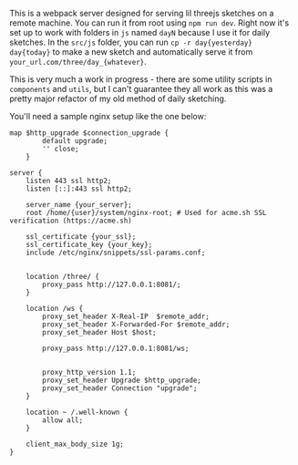 This is a webpack server designed for serving lil threejs sketches on a remote machine. 
You can run it from root using `npm run dev`.
Right now it's set up to work with folders in  `js` named `dayN` because I use it for daily sketches. In the `src/js` folder, you can run `cp -r day{yesterday} day{today}` to make a new sketch and automatically serve it from `your_url.com/three/day_{whatever}`.

This is very much a work in progress - there are some utility scripts in `components` and `utils`, but I can't guarantee they all work as this was a pretty major refactor of my old method of daily sketching.

You'll need a sample nginx setup like the one below:
```
map $http_upgrade $connection_upgrade {
        default upgrade;
        '' close;
    }

server {
    listen 443 ssl http2;
    listen [::]:443 ssl http2;

    server_name {your_server};
    root /home/{user}/system/nginx-root; # Used for acme.sh SSL verification (https://acme.sh)

    ssl_certificate {your_ssl};
    ssl_certificate_key {your_key};
    include /etc/nginx/snippets/ssl-params.conf;


    location /three/ {
        proxy_pass http://127.0.0.1:8081/;
    }

    location /ws {
        proxy_set_header X-Real-IP  $remote_addr;
        proxy_set_header X-Forwarded-For $remote_addr;
        proxy_set_header Host $host;

        proxy_pass http://127.0.0.1:8081/ws; 


        proxy_http_version 1.1;
        proxy_set_header Upgrade $http_upgrade;
        proxy_set_header Connection "upgrade";
    }

    location ~ /.well-known {
        allow all;
    }

    client_max_body_size 1g;
}

```

